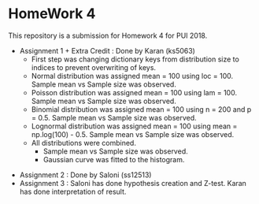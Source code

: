 # HomeWork 4

This repository is a submission for Homework 4 for PUI 2018.

* Assignment 1 + Extra Credit : Done by Karan (ks5063)
    * First step was changing dictionary keys from distribution size to indices to prevent overwriting of keys.
    * Normal distribution was assigned mean = 100 using loc = 100. Sample mean vs Sample size was observed.
    * Poisson distribution was assigned mean = 100 using lam = 100. Sample mean vs Sample size was observed.
    * Binomial distribution was assigned mean = 100 using n = 200 and p = 0.5. Sample mean vs Sample size was observed.
    * Lognormal distribution was assigned mean = 100 using mean = np.log(100) - 0.5. Sample mean vs Sample size was observed.
    * All distributions were combined.
        * Sample mean vs Sample size was observed.
        * Gaussian curve was fitted to the histogram.
- Assignment 2 : Done by Saloni (ss12513)
- Assignment 3 : Saloni has done hypothesis creation and Z-test. Karan has done interpretation of result.